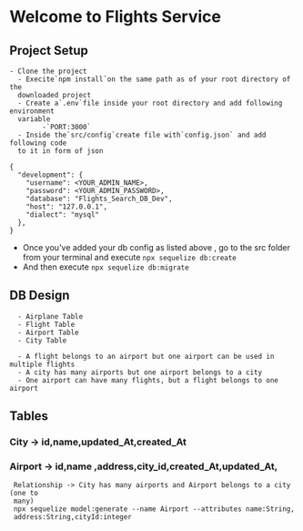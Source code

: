 # Welcome to Flights Service

## Project Setup

    - Clone the project
      - Execite`npm install`on the same path as of your root directory of the
      downloaded project
      - Create a`.env`file inside your root directory and add following environment
      variable
            -`PORT:3000`
      - Inside the`src/config`create file with`config.json` and add following code
      to it in form of json

```
{
  "development": {
    "username": <YOUR_ADMIN_NAME>,
    "password": <YOUR_ADMIN_PASSWORD>,
    "database": "Flights_Search_DB_Dev",
    "host": "127.0.0.1",
    "dialect": "mysql"
  },
}
```

- Once you've added your db config as listed above , go to the src folder from your
  terminal and execute `npx sequelize db:create`
- And then execute `npx sequelize db:migrate`

## DB Design

```
  - Airplane Table
  - Flight Table
  - Airport Table
  - City Table

  - A flight belongs to an airport but one airport can be used in multiple flights
  - A city has many airports but one airport belongs to a city
  - One airport can have many flights, but a flight belongs to one airport
```

## Tables

### City -> id,name,updated_At,created_At

### Airport -> id,name ,address,city_id,created_At,updated_At,

     Relationship -> City has many airports and Airport belongs to a city (one to
     many)
     npx sequelize model:generate --name Airport --attributes name:String,
     address:String,cityId:integer

